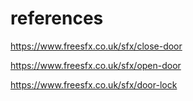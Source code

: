 # references

https://www.freesfx.co.uk/sfx/close-door

https://www.freesfx.co.uk/sfx/open-door

https://www.freesfx.co.uk/sfx/door-lock
